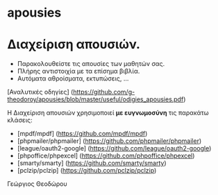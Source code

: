 # apousies

# Διαχείριση απουσιών.
- Παρακολουθείστε τις απουσίες των μαθητών σας. 
- Πλήρης αντιστοιχία με τα επίσημα βιβλία. 
- Αυτόματα αθροίσματα, εκτυπώσεις, ...

[Αναλυτικές οδηγίες] (https://github.com/g-theodoroy/apousies/blob/master/useful/odigies_apousies.pdf)

Η Διαχείριση απουσιών χρησιμοποιεί **με ευγνωμοσύνη** τις παρακάτω κλάσεις:
- [mpdf/mpdf] (https://github.com/mpdf/mpdf)
- [phpmailer/phpmailer] (https://github.com/phpmailer/phpmailer)
- [league/oauth2-google] (https://github.com/league/oauth2-google)
- [phpoffice/phpexcel] (https://github.com/phpoffice/phpexcel)
- [smarty/smarty] (https://github.com/smarty/smarty)
- [pclzip/pclzip] (https://github.com/pclzip/pclzip)

Γεώργιος Θεοδώρου
